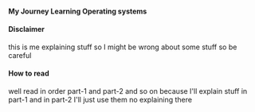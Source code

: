 #### My Journey Learning Operating systems

#### Disclaimer
this is me explaining stuff so I might be wrong about some stuff so be careful

#### How to read
well read in order part-1 and part-2 and so on
because I'll explain stuff in part-1 and in part-2 I'll just use them no explaining there